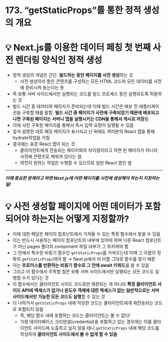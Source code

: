 # 173. “getStaticProps”를 통한 정적 생성의 개요

# 💡 Next.js를 이용한 데이터 페칭 첫 번째 사전 렌더링 양식인 정적 생성

- 정적 생성의 개념은 간단. **빌드하는 동안 페이지를 사전 생성**하는 것
  - 사전 생성이라 함은 콘텐츠를 구성하는 모든 HTML 코드와 모든 데이터를 사전에 준비시켜 놓는다는 뜻
- 즉 보통 서버 사이드에서만 실행되는 코드를 빌드 프로세스 동안 실행되도록 허용하는 것
- 빌드 시간 중 데이터와 페이지가 준비되는데 이때 빌드 시간은 배포 전 애플리케이션을 구축할 때를 말함. **빌드 시간 중 페이지가 사전에 구축되었기 때문에 배포되고 나면 구축된 페이지는 서버나 앱을 실행시키는 CDN을 통해서 캐시로 저장**됨
- 이에 사전 구축된 페이지를 통해서 즉시 입력 요청이 실행될 수 있음
- 앞서 설명한 대로 해당 페이지가 표시되고 난 뒤에도 여러분의 React 앱을 통해 hydrate작업을 거침
- 결국에는 표준 React 앱이 되는 것
  - 클라이언트에게 전송되는 페이지와의 차이점이라고 하면 빈 페이지가 아니라 사전에 콘텐츠로 채워져 있다는 점
  - 여전히 원하는 작업은 수행할 수 있으므로 일반 React 앱인 셈

---

**_이때 중요한 문제라고 하면 Next.js에 어떤 페이지를 사전에 생성해야 하는지 지정하는 일!_**

# 💡 사전 생성할 페이지에 어떤 데이터가 포함되어야 하는지는 어떻게 지정할까?

- 이에 대한 해답은 페이지 컴포넌트에서 가져올 수 있는 특정 함수에서 찾을 수 있음
- 이는 반드시 사용하는 페이지 컴포넌트의 내부에 있어야 하며 다른 React 컴포넌트가 아닌 pages 폴더의 component 파일 내부가 그 위치여야 함
- 그 안에서 특수한 비동기 함수인 `getStaticProps`를 가져오는데 이때 그 이름이 정확히 `getStaticProps`여야 함 → Next.js에서 이 이름 그대로 함수를 찾기 때문
- 이는 **프로미스를 반환하는 비동기 함수로 그 안에 await 키워드**를 쓸 수 있음
- 그리고 이 함수에서 주목할 점은 보통 서버 사이드에서만 실행되는 모든 코드도 실행할 수가 있다는 것
- 이 함수에서는 클라이언트 사이드 코드로만 제한되는 게 아니라 **특정 클라이언트 사이드 API에 액세스가 없거나 윈도우 객체에 대한 액세스가 없는 일반적으로는 서버 사이드에서만 가능한 모든 코드도 실행**할 수 있는 것
- 더 나아가서 `getStaticProps` 내에 작성한 코드는 클라이언트에게 재전송되는 코드로 포함되지 않음
  - 즉, 해당 함수 내에 포함하는 코드는 클라이언트는 볼 수 없다!
  - 가령 데이터베이스 크리덴셜(credential)을 포함하고 있는 경우에는 이를 클라이언트 사이드에 노출하고 싶지 않을 테니 `getStaticProps` 내에 해당 코드를 작성하여 **클라이언트 사이드에서 볼 수 없게 할 수 있음**
